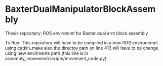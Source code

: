 # BaxterDualManipulatorBlockAssembly
 Thesis repository: ROS enviromint for Baxter dual arm block assembly

To Run: This repository will have to be compiled in a new ROS environemnt using catkin_make
also the directoy path on line 413 will have to be change using new envirments path
(this line is in assembly_movement/scripts/movement_node.py)
